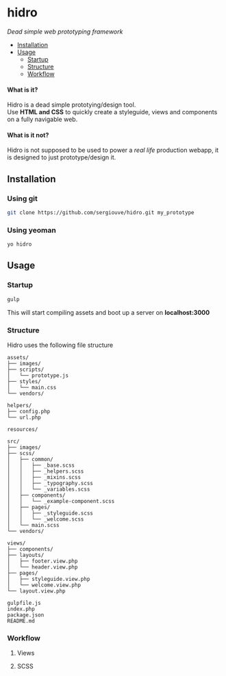 # hidro

*Dead simple web prototyping framework*

- [Installation](#installation)
- [Usage](#usage)
  + [Startup](#startup)
  + [Structure](#structure)
  + [Workflow](#workflow)

#### What is it?
Hidro is a dead simple prototying/design tool.  
Use **HTML and CSS** to quickly create a styleguide, views and components on a fully navigable web.

#### What is it not?
Hidro is not supposed to be used to power a *real life* production webapp, it is designed to just prototype/design it.

<a name="installation"></a>
## Installation

### Using git
```bash
git clone https://github.com/sergiouve/hidro.git my_prototype
```

### Using yeoman
```bash
yo hidro
```

<a name="usage"></a>
## Usage

<a name="startup"></a>
### Startup

```bash
gulp
```

This will start compiling assets and boot up a server on **localhost:3000**

<a name="structure"></a>
### Structure

Hidro uses the following file structure
```
assets/
├── images/
├── scripts/
│   └── prototype.js
├── styles/
│   └── main.css
└── vendors/

helpers/
├── config.php
└── url.php

resources/

src/
├── images/
├── scss/
│   ├── common/
│   │   ├── _base.scss
│   │   ├── _helpers.scss
│   │   ├── _mixins.scss
│   │   ├── _typography.scss
│   │   └── _variables.scss
│   ├── components/
│   │   └── _example-component.scss
│   ├── pages/
│   │   ├── _styleguide.scss
│   │   └── _welcome.scss
│   └── main.scss
└── vendors/

views/
├── components/
├── layouts/
│   ├── footer.view.php
│   └── header.view.php
├── pages/
│   ├── styleguide.view.php
│   └── welcome.view.php
└── layout.view.php

gulpfile.js
index.php
package.json
README.md
```

<a name="workflow"></a>
### Workflow

1. Views

2. SCSS
